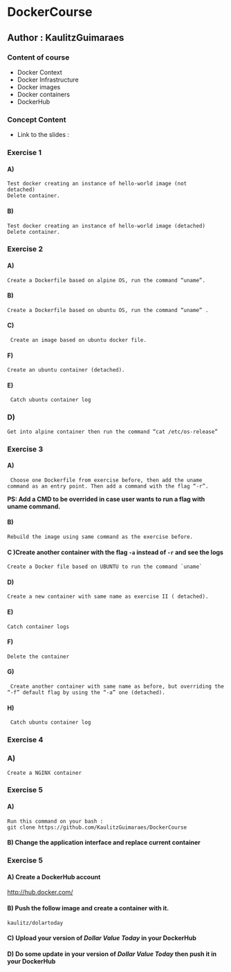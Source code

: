 # DockerCourse

## Author : KaulitzGuimaraes

### Content of course 
- Docker Context
- Docker Infrastructure
- Docker images
- Docker containers
- DockerHub 

### Concept Content 

- Link to  the slides :

### Exercise 1 
#### A)
```
Test docker creating an instance of hello-world image (not
detached)
Delete container.
```
#### B)
```
Test docker creating an instance of hello-world image (detached)
Delete container.
```

### Exercise 2
#### A)
```
Create a Dockerfile based on alpine OS, run the command “uname”.
```
#### B)
```
Create a Dockerfile based on ubuntu OS, run the command “uname” .
```

#### C) 
```
 Create an image based on ubuntu docker file.
```
#### F) 
```
Create an ubuntu container (detached).
```
#### E)
```
 Catch ubuntu container log
 ```
 ### D)
 
 ```
 Get into alpine container then run the command “cat /etc/os-release”
 ```

### Exercise 3
#### A) 
```
 Choose one Dockerfile from exercise before, then add the uname command as an entry point. Then add a command with the flag “-r”.
```

**PS: Add a CMD to be overrided in case user wants to run a flag with uname command.**

#### B)

```
Rebuild the image using same command as the exercise before.
```

#### C )Create another container with the flag `-a` instead of `-r` and see the logs 

```
Create a Docker file based on UBUNTU to run the command `uname` 
```
#### D) 
```
Create a new container with same name as exercise II ( detached).

```

#### E) 
```
Catch container logs

```
#### F) 
```
Delete the container

```
#### G)
```
 Create another container with same name as before, but overriding the “-f” default flag by using the “-a” one (detached).
 ```
#### H)
```
 Catch ubuntu container log

```



### Exercise 4
### A)
```
Create a NGINX container
```


### Exercise 5
#### A) 
```
Run this command on your bash :
git clone https://github.com/KaulitzGuimaraes/DockerCourse
```
#### B)  Change the application interface and replace current container


### Exercise 5

#### A) Create a DockerHub account 

http://hub.docker.com/

#### B) Push the follow image and create a container with it.
```
kaulitz/dolartoday
```

#### C) Upload your version of _Dollar Value Today_ in your  DockerHub 

#### D) Do some update in  your version of _Dollar Value Today_  then push it in your  DockerHub 

